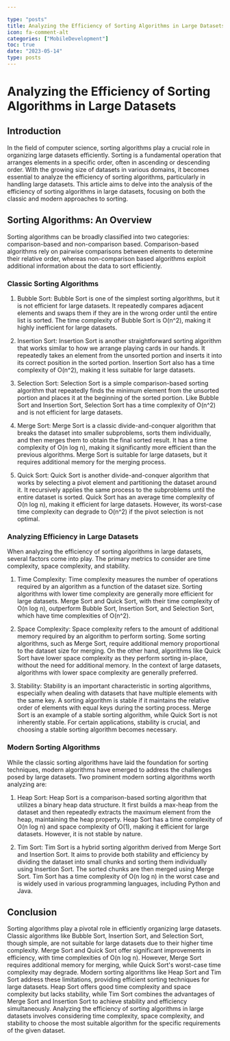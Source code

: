 ```yaml
---

type: "posts"
title: Analyzing the Efficiency of Sorting Algorithms in Large Datasets
icon: fa-comment-alt
categories: ["MobileDevelopment"]
toc: true
date: "2023-05-14"
type: posts
---
```





# Analyzing the Efficiency of Sorting Algorithms in Large Datasets

## Introduction

In the field of computer science, sorting algorithms play a crucial role in organizing large datasets efficiently. Sorting is a fundamental operation that arranges elements in a specific order, often in ascending or descending order. With the growing size of datasets in various domains, it becomes essential to analyze the efficiency of sorting algorithms, particularly in handling large datasets. This article aims to delve into the analysis of the efficiency of sorting algorithms in large datasets, focusing on both the classic and modern approaches to sorting.

## Sorting Algorithms: An Overview

Sorting algorithms can be broadly classified into two categories: comparison-based and non-comparison based. Comparison-based algorithms rely on pairwise comparisons between elements to determine their relative order, whereas non-comparison based algorithms exploit additional information about the data to sort efficiently.

### Classic Sorting Algorithms

1. Bubble Sort:
Bubble Sort is one of the simplest sorting algorithms, but it is not efficient for large datasets. It repeatedly compares adjacent elements and swaps them if they are in the wrong order until the entire list is sorted. The time complexity of Bubble Sort is O(n^2), making it highly inefficient for large datasets.

2. Insertion Sort:
Insertion Sort is another straightforward sorting algorithm that works similar to how we arrange playing cards in our hands. It repeatedly takes an element from the unsorted portion and inserts it into its correct position in the sorted portion. Insertion Sort also has a time complexity of O(n^2), making it less suitable for large datasets.

3. Selection Sort:
Selection Sort is a simple comparison-based sorting algorithm that repeatedly finds the minimum element from the unsorted portion and places it at the beginning of the sorted portion. Like Bubble Sort and Insertion Sort, Selection Sort has a time complexity of O(n^2) and is not efficient for large datasets.

4. Merge Sort:
Merge Sort is a classic divide-and-conquer algorithm that breaks the dataset into smaller subproblems, sorts them individually, and then merges them to obtain the final sorted result. It has a time complexity of O(n log n), making it significantly more efficient than the previous algorithms. Merge Sort is suitable for large datasets, but it requires additional memory for the merging process.

5. Quick Sort:
Quick Sort is another divide-and-conquer algorithm that works by selecting a pivot element and partitioning the dataset around it. It recursively applies the same process to the subproblems until the entire dataset is sorted. Quick Sort has an average time complexity of O(n log n), making it efficient for large datasets. However, its worst-case time complexity can degrade to O(n^2) if the pivot selection is not optimal.

### Analyzing Efficiency in Large Datasets

When analyzing the efficiency of sorting algorithms in large datasets, several factors come into play. The primary metrics to consider are time complexity, space complexity, and stability.

1. Time Complexity:
Time complexity measures the number of operations required by an algorithm as a function of the dataset size. Sorting algorithms with lower time complexity are generally more efficient for large datasets. Merge Sort and Quick Sort, with their time complexity of O(n log n), outperform Bubble Sort, Insertion Sort, and Selection Sort, which have time complexities of O(n^2).

2. Space Complexity:
Space complexity refers to the amount of additional memory required by an algorithm to perform sorting. Some sorting algorithms, such as Merge Sort, require additional memory proportional to the dataset size for merging. On the other hand, algorithms like Quick Sort have lower space complexity as they perform sorting in-place, without the need for additional memory. In the context of large datasets, algorithms with lower space complexity are generally preferred.

3. Stability:
Stability is an important characteristic in sorting algorithms, especially when dealing with datasets that have multiple elements with the same key. A sorting algorithm is stable if it maintains the relative order of elements with equal keys during the sorting process. Merge Sort is an example of a stable sorting algorithm, while Quick Sort is not inherently stable. For certain applications, stability is crucial, and choosing a stable sorting algorithm becomes necessary.

### Modern Sorting Algorithms

While the classic sorting algorithms have laid the foundation for sorting techniques, modern algorithms have emerged to address the challenges posed by large datasets. Two prominent modern sorting algorithms worth analyzing are:

1. Heap Sort:
Heap Sort is a comparison-based sorting algorithm that utilizes a binary heap data structure. It first builds a max-heap from the dataset and then repeatedly extracts the maximum element from the heap, maintaining the heap property. Heap Sort has a time complexity of O(n log n) and space complexity of O(1), making it efficient for large datasets. However, it is not stable by nature.

2. Tim Sort:
Tim Sort is a hybrid sorting algorithm derived from Merge Sort and Insertion Sort. It aims to provide both stability and efficiency by dividing the dataset into small chunks and sorting them individually using Insertion Sort. The sorted chunks are then merged using Merge Sort. Tim Sort has a time complexity of O(n log n) in the worst case and is widely used in various programming languages, including Python and Java.

## Conclusion

Sorting algorithms play a pivotal role in efficiently organizing large datasets. Classic algorithms like Bubble Sort, Insertion Sort, and Selection Sort, though simple, are not suitable for large datasets due to their higher time complexity. Merge Sort and Quick Sort offer significant improvements in efficiency, with time complexities of O(n log n). However, Merge Sort requires additional memory for merging, while Quick Sort's worst-case time complexity may degrade. Modern sorting algorithms like Heap Sort and Tim Sort address these limitations, providing efficient sorting techniques for large datasets. Heap Sort offers good time complexity and space complexity but lacks stability, while Tim Sort combines the advantages of Merge Sort and Insertion Sort to achieve stability and efficiency simultaneously. Analyzing the efficiency of sorting algorithms in large datasets involves considering time complexity, space complexity, and stability to choose the most suitable algorithm for the specific requirements of the given dataset.